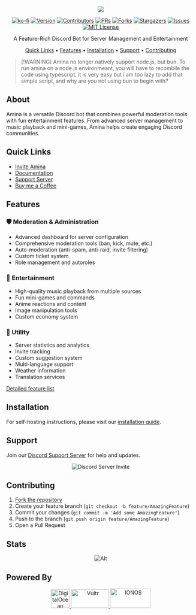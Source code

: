 <div align="center">
  <img src="https://capsule-render.vercel.app/api?type=waving&color=gradient&height=150&section=header&text=Amina&fontSize=80&fontAlignY=35&animation=twinkling&fontColor=gradient" />

[![ko-fi](https://ko-fi.com/img/githubbutton_sm.svg)](https://ko-fi.com/vikshan)
[![Version][version-shield]](version-url) [![Contributors][contributors-shield]][contributors-url]
[![PRs][pr-shield]][pr-url] [![Forks][forks-shield]][forks-url]
[![Stargazers][stars-shield]][stars-url] [![Issues][issues-shield]][issues-url]
[![MIT License][license-shield]][license-url]

  <p>A Feature-Rich Discord Bot for Server Management and Entertainment</p>

[Quick Links](#quick-links) • [Features](#features) • [Installation](#installation) •
[Support](#support) • [Contributing](#contributing)

</div>

> [!WARNING] Amina no longer natively support node.js, but bun. 
> To run amina on a node.js environmeant, you will have to recombile the code using typescript, it is very easy but i am too lazy to add that simple script, and why are you not using bun to begin with?

## About

Amina is a versatile Discord bot that combines powerful moderation tools with fun entertainment
features. From advanced server management to music playback and mini-games, Amina helps create
engaging Discord communities.

## Quick Links

- [Invite Amina](https://discord.com/api/oauth2/authorize?client_id=1035629678632915055&scope=bot+applications.commands&permissions=1374891928950)
- [Documentation](https://docs.vikshan.tech)
- [Support Server](https://discord.gg/uMgS9evnmv)
- [Buy me a Coffee](https://ko-fi.com/vikshan)

## Features

### 🛡️ Moderation & Administration

- Advanced dashboard for server configuration
- Comprehensive moderation tools (ban, kick, mute, etc.)
- Auto-moderation (anti-spam, anti-raid, invite filtering)
- Custom ticket system
- Role management and autoroles

### 🎵 Entertainment

- High-quality music playback from multiple sources
- Fun mini-games and commands
- Anime reactions and content
- Image manipulation tools
- Custom economy system

### 🤖 Utility

- Server statistics and analytics
- Invite tracking
- Custom suggestion system
- Multi-language support
- Weather information
- Translation services

[Detailed feature list](https://docs.vikshan.tech/commands/commands/)

## Installation

For self-hosting instructions, please visit our
[installation guide](https://docs.vikshan.tech/installation/installation).

## Support

Join our [Discord Support Server](https://discord.gg/uMgS9evnmv) for help and updates.

<div align="center">
  <img src="https://invidget.switchblade.xyz/uMgS9evnmv" alt="Discord Server Invite">
</div>

## Contributing

1. [Fork the repository](https://github.com/iamvikshan/amina/fork)
2. Create your feature branch (`git checkout -b feature/AmazingFeature`)
3. Commit your changes (`git commit -m 'Add some AmazingFeature'`)
4. Push to the branch (`git push origin feature/AmazingFeature`)
5. Open a Pull Request

## Stats

<div align="center">

![Alt](https://repobeats.axiom.co/api/embed/33971866cc9f23ecadf447d38dbb129311693c2b.svg "Repobeats analytics image")

</div>

## Powered By

<p align="center">
  <a href="https://www.digitalocean.com/?refcode=c5587212fe39&utm_campaign=Referral_Invite&utm_medium=Referral_Program&utm_source=badge">
    <img src="https://web-platforms.sfo2.cdn.digitaloceanspaces.com/WWW/Badge%201.svg" alt="DigitalOcean" height="50">
  </a>
  <a href="https://go.vikshan.tech/vultr">
    <img src="https://www.vultr.com/media/logo_ondark.svg" alt="Vultr" height="50" width="100">
  </a>
  <a href="https://partnernetwork.ionos.com/partner/vikshan?origin=PartnerBadge">
    <img src="https://images-2.partnerportal.ionos.com/items/0461b6bb-dabe-40bb-8d94-feb41be45e49/profiles/b6282cd9-10f6-4260-90dd-0bc4584f9c33/badges/normal_blue_eco" alt="IONOS" height="52" width="108">
  </a>
</p>

[version-shield]: https://img.shields.io/github/package-json/v/iamvikshan/amina?style=for-the-badge
[version-url]: https://github.com/iamvikshan/amina
[pr-shield]: https://img.shields.io/github/issues-pr/iamvikshan/amina?style=for-the-badge
[pr-url]: https://github.com/iamvikshan/amina/pulls
[contributors-shield]:
  https://img.shields.io/github/contributors/iamvikshan/amina.svg?style=for-the-badge
[contributors-url]: https://github.com/iamvikshan/amina/graphs/contributors
[forks-shield]: https://img.shields.io/github/forks/iamvikshan/amina.svg?style=for-the-badge
[forks-url]: https://github.com/iamvikshan/amina/network/members
[stars-shield]: https://img.shields.io/github/stars/iamvikshan/amina.svg?style=for-the-badge
[stars-url]: https://github.com/iamvikshan/amina/stargazers
[issues-shield]: https://img.shields.io/github/issues/iamvikshan/amina.svg?style=for-the-badge
[issues-url]: https://github.com/iamvikshan/amina/issues
[license-shield]: https://img.shields.io/github/license/iamvikshan/amina.svg?style=for-the-badge
[license-url]: https://github.com/iamvikshan/amina/blob/master/LICENSE